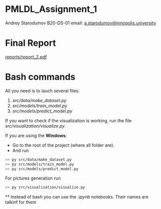 # PMLDL_Assignment_1
Andrey Starodumov B20-DS-01
email: a.starodumov@innopolis.university

# Final Report
[*reports/report_2.pdf*](https://github.com/starodumovski/PMLDL_Assignment_1/blob/main/reports/report_2.pdf)

# Bash commands
All you need is to lauch several files:
1. *src/data/make_dataset.py*
2. *src/models/train_model.py*
3. *src/models/predict_model.py*

If you want to check if the visualization is working, run the file *src/visualization/visualize.py*.

If you are using the **Windows**:
- Go to the root of the project (where all folder are).
- And run
```bash
>> py src/data/make_dataset.py
>> py src/models/train_model.py
>> py src/models/predict_model.py
```

For pictures generation run
```bash
>> py src/visualization/visualize.py
```

** Instead of bash you can use the *.ipynb* notebooks. Their names are talkinf for them
